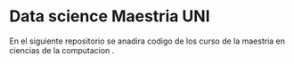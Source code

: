 # Data science Maestria UNI

En el siguiente repositorio se anadira codigo de los curso de la maestria en ciencias de la computacion .
